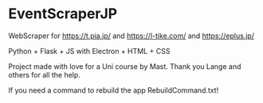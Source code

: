 # EventScraperJP
WebScraper for https://t.pia.jp/ and https://l-tike.com/ and https://eplus.jp/


Python + Flask + JS with Electron + HTML + CSS

Project made with love for a Uni course by Mast.
Thank you Lange and others for all the help.

If you need a command to rebuild the app RebuildCommand.txt! 